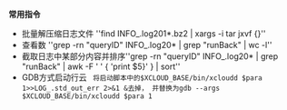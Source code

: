 **常用指令**

  * 批量解压缩日志文件 ''find INFO_.log201*.bz2 | xargs -i tar jxvf {}''
  * 查看数 ''grep -rn "queryID" INFO_.log20* | grep "runBack" | wc -l''
  * 截取日志中某部分内容并排序''grep -rn "queryID" INFO_.log20* | grep "runBack" | awk -F ' ' { 'print $5}' } | sort''
  * GDB方式启动行云
      <code>
      将启动脚本中的$XCLOUD_BASE/bin/xcloudd $para 1>>LOG_.std_out_err 2>&1 &去掉，
      并替换为gdb --args $XCLOUD_BASE/bin/xcloudd $para 1
      </code>